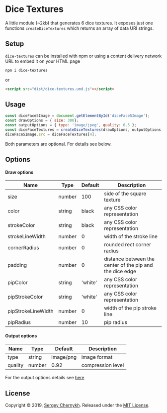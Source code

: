 # Dice Textures

A little module (~2kb) that generates 6 dice textures. It exposes just one functions ```createDiceTextures``` which returns an array of data URI strings.

## Setup
```dice-textures``` can be installed with npm or using a content delivery network URL to embed it on your HTML page

```bash
npm i dice-textures
```

or

```html
<script src="dist/dice-textures.umd.js"></script>
```

## Usage

```js
const diceFace5Image = document.getElementById('diceFace5Image');
const drawOptions = { size: 300};
const outputOptions = { type: 'image/jpeg', quality: 0.5 };
const diceFaceTextures = createDiceTextures(drawOptions, outputOptions);
diceFace5Image.src = diceFaceTextures[4];
```
Both parameters are optional. For details see below.

## Options

#### Draw options
Name | Type | Default | Description
--- | --- | --- | ---
size | number  | 100| side of the square texture
color | string  | black | any CSS color representation
strokeColor | string  | black | any CSS color representation
strokeLineWidth | number  | 0 | width of the stroke line
cornerRadius | number  | 0 | rounded rect corner radius
padding | number  | 0 | distance between the center of the pip and the dice edge
pipColor | string  | 'white' | any CSS color representation
pipStrokeColor | string  | 'white' | any CSS color representation
pipStrokeLineWidth | number  | 0 | width of the pip stroke line
pipRadius | number  | 10 | pip radius

#### Output options
Name | Type | Default | Description
--- | --- | --- | ---
type | string  | image/png| image format
quality | number  | 0.92 | compression level

For the output options details see [here](https://developer.mozilla.org/en-US/docs/Web/API/HTMLCanvasElement/toDataURL)



## License

Copyright © 2019, [Sergey Chernykh](https://github.com/serglider).
Released under the [MIT License](LICENSE).